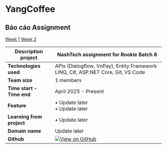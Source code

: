 # YangCoffee

## Báo cáo Assignment
[Week 1](https://www.youtube.com/watch?v=Jeq3mV-W0dM)
[Week 2](https://youtu.be/h1BrfNP_fvo)

| **Description project**   | NashTech assignment for Rookie Batch 8 |
| ------------------------- | ----------------------------------------------------------------------------------------------------------------------------------------------------------------------------------------------------------------------------------------------------------------------------------------------------------------------------------------------------------- |
| **Technologies used**     | APIs (Dialogflow, VnPay), Entity Framework LINQ, C#, ASP.NET Core, Git, VS Code |                                                                                                                                                                                                                                                                                            
| **Team size**             | 1 members |                                                                                                                                                                                                                                                                                                                                      
| **Time start - Time end** | April 2025 - Present  |                                                                                                                                                                                                                                                                                                                                    
| **Feature**        | • Update later <br>  • Update later|                                                                                                                                                                   
| **Learning from project** | • Update later |      
| **Domain name**           | Update later |  
| **Github**                | [![View on GitHub](https://img.shields.io/badge/GitHub-View_on_GitHub-blue?logo=GitHub)](https://github.com/YangTris/YangCoffee)  |                                                                                                                                                                                                                         
                                                                                                                                                                                                                                                                                                                                                

